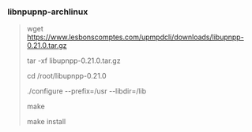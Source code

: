 ### libnpupnp-archlinux

> wget https://www.lesbonscomptes.com/upmpdcli/downloads/libupnpp-0.21.0.tar.gz
>
> tar -xf libupnpp-0.21.0.tar.gz
> 
> cd /root/libupnpp-0.21.0
> 
> ./configure --prefix=/usr --libdir=/lib
> 
> make
> 
> make install
